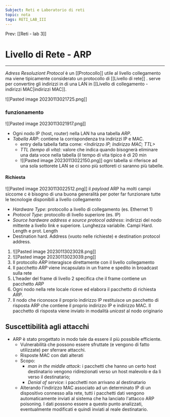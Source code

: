 ```yaml
---
Subject: Reti e Laboratorio di reti
topic: nota
tags: RETI_LAB_III
---
```


Prev: [[Reti - lab 3]]

# Livello di Rete - ARP
---
_Adress Resoluziont Protocol_  è un [[Protocollo]] utile al livello collegamento ma viene tipicamente considerato un protocollo di [[Livello di rete]] . serve per convertire gli indirizzi in di una LAN in  [[Livello di collegamento - indirizzi MAC|indirizzi MAC]].

![[Pasted image 20230113021725.png]]

### funzionamento

![[Pasted image 20230113021917.png]]
- Ogni nodo IP (host, router) nella LAN ha una tabella _ARP_. 
- _Tabella ARP_: contiene la corrispondenza tra indirizzi IP e MAC.
	- entry della tabella fatta come: _<Indirizzo IP; Indirizzo MAC; TTL>_ 
	- _TTL (tempo di vita)_: valore che indica quando bisognerà eliminare una data voce nella tabella (il tempo di vita tipico è di 20 min
	- ![[Pasted image 20230113022150.png]]
ogni tabella si riferisce ad una sola sottorete LAN se ci sono più sottoreti ci saranno più tabelle.

#### Richiesta
![[Pasted image 20230113022512.png]]
il _payload_ ARP ha molti campi siccome c è bisogno di una buona generalità per poter far funzionare tutte le tecnologie disponibili a livello collegamento
- _Hardware Type_: protocollo a livello di collegamento (es. Ethernet 1) 
- _Protocol Type_: protocollo di livello superiore (es. IP) 
- _Source hardware address e source protocol address_: indirizzi del nodo mittente a livello link e superiore. Lunghezza variabile. Campi Hard. Length e prot. Length 
- Destination hard. Address (vuoto nelle richieste) e destination protocol address.

1. ![[Pasted image 20230113023028.png]]
2. ![[Pasted image 20230113023039.png]]
1. Il protocollo _ARP_ interagisce direttamente con il livello collegamento 
2. Il pacchetto _ARP_ viene incapsulato in un frame e spedito in broadcast sulla rete 
3. L’header del frame di livello 2 specifica che il frame contiene un pacchetto _ARP_ 
4. Ogni nodo nella rete locale riceve ed elabora il pacchetto di richiesta _ARP_. 
5. Il nodo che riconosce il proprio indirizzo IP restituisce un pacchetto di risposta ARP che contiene il proprio indirizzo IP e indirizzo MAC. Il pacchetto di risposta viene inviato in modalità _unicast_ al nodo originario

## Suscettibilità agli attacchi
- ARP è stato progettato in modo tale da essere il più possibile efficiente. 
	- Vulnerabilità che possono essere sfruttate (e vengono di fatto utilizzate) per sferrare attacchi. 
	- Risposte MAC con dati alterati 
	- Scopo: 
		- _man in the middle attack_: i pacchetti che hanno un certo host destinatario vengono ridirezionati verso un host malevolo e da lì verso il destinatario;
		- _Denial of service_: i pacchetti non arrivano al destinatario 
	- Alterando l'indirizzo MAC associato ad un determinato IP di un dispositivo connesso alla rete, tutti i pacchetti dati vengono automaticamente inviati al sistema che ha lanciato l'attacco ARP poisoning. I dati possono essere a questo punto analizzati, eventualmente modificati e quindi inviati al reale destinatario.